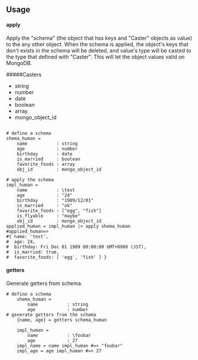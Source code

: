 ## Usage

#### apply
Apply the "schema" (the object that has keys and "Caster" objects as value) to the any other object.
When the schema is applied, the object's keys that don't exists in the schema will be deleted, and value's type will be casted to the type that defined with "Caster".
This will let the object values valid on MongoDB.

#####Casters
* string
* number
* date
* boolean
* array
* mongo_object_id

```livescript

# define a schema
shema_human =
    name           : string
    age            : number
    birthday       : date
    is_married     : boolean
    favorite_foods : array
    obj_id         : mongo_object_id

# apply the schema
impl_human =
    name           : \test
    age            : "24"
    birthday       : "1989/12/01"
    is_married     : "ok"
    favorite_foods : ["egg", "fish"]
    is_flyable     : "maybe"
    obj_id         : mongo_object_id
applied_human = impl_human |> apply shema_human
#applied_human=>
#{ name: 'test',
#  age: 24,
#  birthday: Fri Dec 01 1989 00:00:00 GMT+0900 (JST),
#  is_married: true,
#  favorite_foods: [ 'egg', 'fish' ] }
```

#### getters
Generate getters from schema.

```livescript
# define a schema
    shema_human =
        name           : string
        age            : number
# generate getters from the schema
    {name, age} = getters schema_human
    
    impl_human =
        name           : \foobar
        age            : 27
    impl_name = name impl_human #=> "foobar"
    impl_age = age impl_human #=> 27


```
